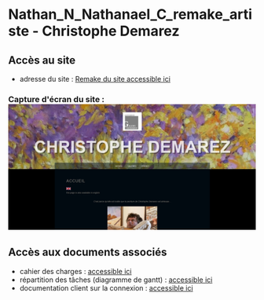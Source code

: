 # Nathan_N_Nathanael_C_remake_artiste - Christophe Demarez
## Accès au site
* adresse du site : [Remake du site accessible ici](http://62.210.83.115:11214/wordpress/)
### Capture d'écran du site : ![capture](capture.jpg)

## Accès aux documents associés
*  cahier des charges : [accessible ici](https://github.com/Nathannicolle/Nathan_N_Nathanael_C_remake_artiste/blob/main/documents/Cahier%20des%20charges%20projet.pdf)
*  répartition des tâches (diagramme de gantt) : [accessible ici](https://github.com/Nathannicolle/Nathan_N_Nathanael_C_remake_artiste/blob/main/documents/gant.pdf)
*  documentation client sur la connexion : [accessible ici](https://github.com/Nathannicolle/Nathan_N_Nathanael_C_remake_artiste/blob/main/documents/Documentation_connexion.pdf)

